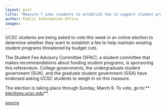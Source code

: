 ```yaml
---
layout: post
title: "Measure 7 asks students to establish fee to support student programs"
author: Public Information Office
images:
---
```


UCSC students are being asked to vote this week in an online election to determine whether they want to establish a fee to help maintain existing student programs threatened by budget cuts.

The Student Fee Advisory Committee (SFAC), a student committee that makes recommendations about funding student programs, is sponsoring this referendum. College governments, the undergraduate student government (SUA), and the graduate student government (GSA) have endorsed asking UCSC students to weigh in on this measure.  
  
The election is taking place through Sunday, March 9. To vote, go to:** [elections.ucsc.edu][1]**.

[1]: http://elections.ucsc.edu

[source](http://www1.ucsc.edu/currents/02-03/03-03/measure7.html "Permalink to measure7")
